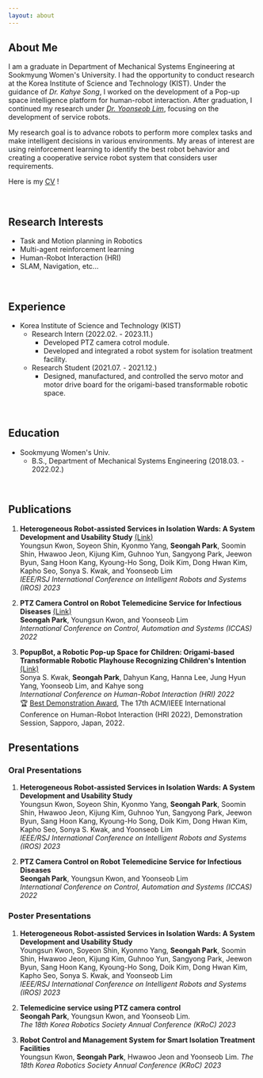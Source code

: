 ```yaml
---
layout: about
---
```


## About Me

I am a graduate in Department of Mechanical Systems Engineering at Sookmyung Women's University. I had the opportunity to conduct research at the Korea Institute of Science and Technology (KIST). Under the guidance of _Dr. Kahye Song_, I worked on the development of a Pop-up space intelligence platform for human-robot interaction. After graduation, I continued my research under [_Dr. Yoonseob Lim_](https://sites.google.com/view/hbum/home?authuser=0), focusing on the development of service robots.

My research goal is to advance robots to perform more complex tasks and make intelligent decisions in various environments. My areas of interest are using reinforcement learning to identify the best robot behavior and creating a cooperative service robot system that considers user requirements.

Here is my [<ins>CV</ins>](https://drive.google.com/file/d/1Q0aWU4LjalIVzFVxzRLv13FAlEphrBhT/view?usp=drive_link)
!

<br/>

## Research Interests

*   Task and Motion planning in Robotics
*   Multi-agent reinforcement learning
*   Human-Robot Interaction (HRI)
*   SLAM, Navigation, etc...

<br/>

## Experience

- Korea Institute of Science and Technology (KIST)
  - Research Intern (2022.02. - 2023.11.)
    - Developed PTZ camera cotrol module.
    - Developed and integrated a robot system for isolation treatment facility.
  - Research Student (2021.07. - 2021.12.)
    - Designed, manufactured, and controlled the servo motor and motor drive board for the origami-based transformable robotic space.

<br/>

## Education

- Sookmyung Women's Univ.
  - B.S., Department of Mechanical Systems Engineering (2018.03. - 2022.02.)

<br/>

## Publications

1. **Heterogeneous Robot-assisted Services in Isolation Wards: A System Development and Usability Study** [(Link)](https://ieeexplore.ieee.org/document/10341857)<br>
Youngsun Kwon, Soyeon Shin, Kyonmo Yang, **Seongah Park**, Soomin Shin, Hwawoo Jeon, Kijung Kim, Guhnoo Yun, Sangyong Park, Jeewon Byun, Sang Hoon Kang, Kyoung-Ho Song, Doik Kim, Dong Hwan Kim, Kapho Seo, Sonya S. Kwak, and Yoonseob Lim <br>
*IEEE/RSJ International Conference on Intelligent Robots and Systems (IROS) 2023*

2. **PTZ Camera Control on Robot Telemedicine Service for Infectious Diseases** [(Link)](https://ieeexplore.ieee.org/abstract/document/10003685?casa_token=JVC66UCq3dAAAAAA:JVa-r48-GRsea6NP-iGRlD-WvvtKonKNPQ0OyuGcVpKOohuiWE1mGewwd5EwESHE1SPEO0cI_g) <br>
**Seongah Park**, Youngsun Kwon, and Yoonseob Lim <br>
*International Conference on Control, Automation and Systems (ICCAS) 2022*

3. **PopupBot, a Robotic Pop-up Space for Children: Origami-based Transformable Robotic Playhouse Recognizing Children's Intention** [(Link)](https://ieeexplore.ieee.org/abstract/document/9889439)<br>
Sonya S. Kwak, **Seongah Park**, Dahyun Kang, Hanna Lee, Jung Hyun Yang, Yoonseob Lim, and Kahye song <br>
*International Conference on Human-Robot Interaction (HRI) 2022* <br>
🏆 [Best Demonstration Award](https://humanrobotinteraction.org/2022/awards/), The 17th ACM/IEEE International Conference on Human-Robot Interaction (HRI 2022), Demonstration Session, Sapporo, Japan, 2022.


## Presentations

### Oral Presentations
1. **Heterogeneous Robot-assisted Services in Isolation Wards: A System Development and Usability Study** <br>
Youngsun Kwon, Soyeon Shin, Kyonmo Yang, **Seongah Park**, Soomin Shin, Hwawoo Jeon, Kijung Kim, Guhnoo Yun, Sangyong Park, Jeewon Byun, Sang Hoon Kang, Kyoung-Ho Song, Doik Kim, Dong Hwan Kim, Kapho Seo, Sonya S. Kwak, and Yoonseob Lim <br>
*IEEE/RSJ International Conference on Intelligent Robots and Systems (IROS) 2023*

2. **PTZ Camera Control on Robot Telemedicine Service for Infectious Diseases**  <br>
**Seongah Park**, Youngsun Kwon, and Yoonseob Lim <br>
*International Conference on Control, Automation and Systems (ICCAS) 2022*

### Poster Presentations

1. **Heterogeneous Robot-assisted Services in Isolation Wards: A System Development and Usability Study** <br>
Youngsun Kwon, Soyeon Shin, Kyonmo Yang, **Seongah Park**, Soomin Shin, Hwawoo Jeon, Kijung Kim, Guhnoo Yun, Sangyong Park, Jeewon Byun, Sang Hoon Kang, Kyoung-Ho Song, Doik Kim, Dong Hwan Kim, Kapho Seo, Sonya S. Kwak, and Yoonseob Lim <br>
*IEEE/RSJ International Conference on Intelligent Robots and Systems (IROS) 2023*

2. **Telemedicine service using PTZ camera control** <br>
**Seongah Park**, Youngsun Kwon, and Yoonseob Lim. <br>
*The 18th Korea Robotics Society Annual Conference (KRoC) 2023*

3. **Robot Control and Management System for Smart Isolation Treatment Facilities** <br>
Youngsun Kwon, **Seongah Park**, Hwawoo Jeon and Yoonseob Lim.
*The 18th Korea Robotics Society Annual Conference (KRoC) 2023*